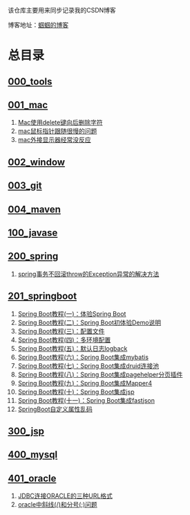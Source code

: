 该仓库主要用来同步记录我的CSDN博客

博客地址：[蝈蝈的博客](http://blog.csdn.net/gnail_oug)

# 总目录

## [000_tools](000_tools/README.md)


## [001_mac](001_mac/README.md)

1. [Mac使用delete键向后删除字符](001_mac/mac_001.md)
1. [mac鼠标指针跟随很慢的问题](001_mac/mac_002.md)
1. [mac外接显示器经常没反应](001_mac/mac_003.md)







## [002_window](002_window/README.md)


## [003_git](003_git/README.md)


## [004_maven](004_maven/README.md)


## [100_javase](100_javase/README.md)


## [200_spring](200_spring/README.md)

1. [spring事务不回滚throw的Exception异常的解决方法](200_spring/spring_001.md)




 




## [201_springboot](201_springboot/README.md)

1. [Spring Boot教程(一)：体验Spring Boot](201_springboot/springboot_001.md)
1. [Spring Boot教程(二)：Spring Boot初体验Demo说明](201_springboot/springboot_002.md)
1. [Spring Boot教程(三)：配置文件](201_springboot/springboot_003.md)
1. [Spring Boot教程(四)：多环境配置](201_springboot/springboot_005.md)
1. [Spring Boot教程(五)：默认日志logback](201_springboot/springboot_006.md)
1. [Spring Boot教程(六)：Spring Boot集成mybatis](201_springboot/springboot_007.md)
1. [Spring Boot教程(七)：Spring Boot集成druid连接池](201_springboot/springboot_008.md)
1. [Spring Boot教程(八)：Spring Boot集成pagehelper分页插件](201_springboot/springboot_009.md)
1. [Spring Boot教程(九)：Spring Boot集成Mapper4](201_springboot/springboot_010.md)
1. [Spring Boot教程(十)：Spring Boot集成jsp](201_springboot/springboot_011.md)
1. [Spring Boot教程(十一)：Spring Boot集成fastjson](201_springboot/springboot_012.md)
1. [SpringBoot自定义属性乱码](201_springboot/springboot_004.md)





## [300_jsp](300_jsp/README.md)



## [400_mysql](400_mysql/README.md)



## [401_oracle](401_oracle/README.md)

1. [JDBC连接ORACLE的三种URL格式](401_oracle/oracle_001.md)
1. [oracle中斜线(/)和分号(;)问题](401_oracle/oracle_002.md)








